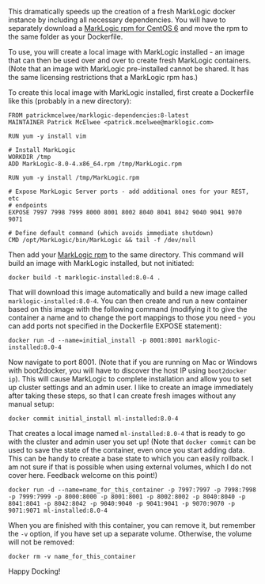 This dramatically speeds up the creation of a fresh MarkLogic docker instance
by including all necessary dependencies. You will have to separately download
a [MarkLogic rpm for CentOS 6](https://developer.marklogic.com/products) and
move the rpm to the same folder as your Dockerfile.

To use, you will create a local image with MarkLogic installed - an image that
can then be used over and over to create fresh MarkLogic containers. (Note that
an image with MarkLogic pre-installed cannot be shared. It has the same
licensing restrictions that a MarkLogic rpm has.)

To create this local image with MarkLogic installed, first create a Dockerfile like this (probably in a new directory):

```
FROM patrickmcelwee/marklogic-dependencies:8-latest
MAINTAINER Patrick McElwee <patrick.mcelwee@marklogic.com>

RUN yum -y install vim

# Install MarkLogic
WORKDIR /tmp
ADD MarkLogic-8.0-4.x86_64.rpm /tmp/MarkLogic.rpm

RUN yum -y install /tmp/MarkLogic.rpm

# Expose MarkLogic Server ports - add additional ones for your REST, etc
# endpoints
EXPOSE 7997 7998 7999 8000 8001 8002 8040 8041 8042 9040 9041 9070 9071

# Define default command (which avoids immediate shutdown)
CMD /opt/MarkLogic/bin/MarkLogic && tail -f /dev/null
```

Then add your [MarkLogic rpm](https://developer.marklogic.com/products) to the
same directory. This command will build an image with MarkLogic installed, but
not initiated:

    docker build -t marklogic-installed:8.0-4 .

That will download this image automatically and build a new image called
`marklogic-installed:8.0-4`. You can then create and run a new container
based on this image with the following command (modifying it to give the
container a name and to change the port mappings to those you need - you can
add ports not specified in the Dockerfile EXPOSE statement):

    docker run -d --name=initial_install -p 8001:8001 marklogic-installed:8.0-4

Now navigate to port 8001. (Note that if you are running on Mac or Windows with
boot2docker, you will have to discover the host IP using `boot2docker ip`).
This will cause MarkLogic to complete installation and allow you to set up
cluster settings and an admin user. I like to create an image immediately after
taking these steps, so that I can create fresh images without any manual setup:

    docker commit initial_install ml-installed:8.0-4

That creates a local image named `ml-installed:8.0-4` that is ready to go
with the cluster and admin user you set up! (Note that `docker commit` can be
used to save the state of the container, even once you start adding data. This
can be handy to create a base state to which you can easily rollback. I am not
sure if that is possible when using external volumes, which I do not cover
here. Feedback welcome on this point!)

    docker run -d --name=name_for_this_container -p 7997:7997 -p 7998:7998 -p 7999:7999 -p 8000:8000 -p 8001:8001 -p 8002:8002 -p 8040:8040 -p 8041:8041 -p 8042:8042 -p 9040:9040 -p 9041:9041 -p 9070:9070 -p 9071:9071 ml-installed:8.0-4

When you are finished with this container, you can remove it, but remember the
`-v` option, if you have set up a separate volume. Otherwise, the volume
will not be removed:

    docker rm -v name_for_this_container

Happy Docking!
